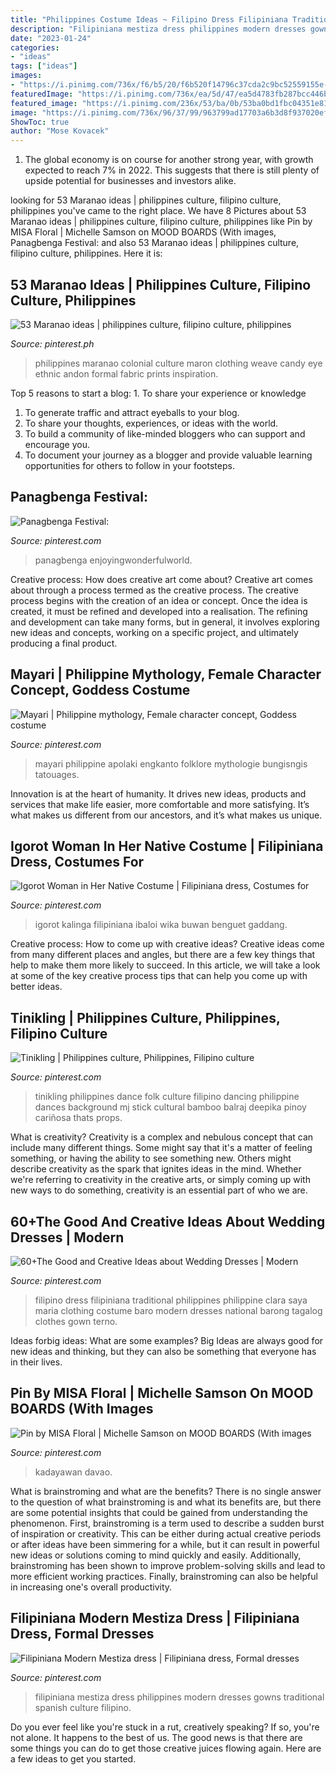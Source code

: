 ```yaml
---
title: "Philippines Costume Ideas ~ Filipino Dress Filipiniana Traditional Philippines Philippine Clara Saya Maria Clothing Costume Baro Modern Dresses National Barong Tagalog Clothes Gown Terno"
description: "Filipiniana mestiza dress philippines modern dresses gowns traditional spanish culture filipino"
date: "2023-01-24"
categories:
- "ideas"
tags: ["ideas"]
images:
- "https://i.pinimg.com/736x/f6/b5/20/f6b520f14796c37cda2c9bc52559155e--spanish-culture-philippines.jpg"
featuredImage: "https://i.pinimg.com/736x/ea/5d/47/ea5d4783fb287bcc446bd73c1861476f--goddesses.jpg"
featured_image: "https://i.pinimg.com/236x/53/ba/0b/53ba0bd1fbc04351e81c74236ed4d74b--mindanao-maron.jpg"
image: "https://i.pinimg.com/736x/96/37/99/963799ad17703a6b3d8f937020ef3401--philippines-culture-the-philippines.jpg"
ShowToc: true
author: "Mose Kovacek"
---
```



1. The global economy is on course for another strong year, with growth expected to reach 7% in 2022. This suggests that there is still plenty of upside potential for businesses and investors alike.

	

		
looking for 53 Maranao ideas | philippines culture, filipino culture, philippines you've came to the right place. We have 8 Pictures about 53 Maranao ideas | philippines culture, filipino culture, philippines like Pin by MISA Floral | Michelle Samson on MOOD BOARDS (With images, Panagbenga Festival: and also 53 Maranao ideas | philippines culture, filipino culture, philippines. Here it is:
		
    
## 53 Maranao Ideas | Philippines Culture, Filipino Culture, Philippines

<img loading=lazy src="https://i.pinimg.com/236x/53/ba/0b/53ba0bd1fbc04351e81c74236ed4d74b--mindanao-maron.jpg" onerror="this.onerror=null;this.src='https://tse3.mm.bing.net/th?id=OIP.wrnDzefZiONESu4FOZkdzwHaKc&amp;pid=15.1';" alt="53 Maranao ideas | philippines culture, filipino culture, philippines">

_Source: pinterest.ph_

>philippines maranao colonial culture maron clothing weave candy eye ethnic andon formal fabric prints inspiration. 

	

Top 5 reasons to start a blog: 1. To share your experience or knowledge
1. To generate traffic and attract eyeballs to your blog. 
2. To share your thoughts, experiences, or ideas with the world. 
3. To build a community of like-minded bloggers who can support and encourage you. 
4. To document your journey as a blogger and provide valuable learning opportunities for others to follow in your footsteps. 

    
## Panagbenga Festival:

<img loading=lazy src="https://i.pinimg.com/736x/2f/dc/d7/2fdcd765082692ed156feefacd7d2e18--filipino-culture-festival.jpg" onerror="this.onerror=null;this.src='https://tse3.mm.bing.net/th?id=OIP.PYEb2qktyfw2zDLez0vB8AHaG5&amp;pid=15.1';" alt="Panagbenga Festival:">

_Source: pinterest.com_

>panagbenga enjoyingwonderfulworld. 

	

Creative process: How does creative art come about?
Creative art comes about through a process termed as the creative process. The creative process begins with the creation of an idea or concept. Once the idea is created, it must be refined and developed into a realisation. The refining and development can take many forms, but in general, it involves exploring new ideas and concepts, working on a specific project, and ultimately producing a final product.

    
## Mayari | Philippine Mythology, Female Character Concept, Goddess Costume

<img loading=lazy src="https://i.pinimg.com/736x/ea/5d/47/ea5d4783fb287bcc446bd73c1861476f--goddesses.jpg" onerror="this.onerror=null;this.src='https://tse1.mm.bing.net/th?id=OIP.AWg05HGsJcWXPFvME2a_IgHaJl&amp;pid=15.1';" alt="Mayari | Philippine mythology, Female character concept, Goddess costume">

_Source: pinterest.com_

>mayari philippine apolaki engkanto folklore mythologie bungisngis tatouages. 

	

Innovation is at the heart of humanity. It drives new ideas, products and services that make life easier, more comfortable and more satisfying. It’s what makes us different from our ancestors, and it’s what makes us unique.

    
## Igorot Woman In Her Native Costume | Filipiniana Dress, Costumes For

<img loading=lazy src="https://i.pinimg.com/originals/99/02/3f/99023f1dabe0fecd549ef61f50c79846.jpg" onerror="this.onerror=null;this.src='https://tse4.mm.bing.net/th?id=OIP.UqDAiJW_-aIVD2B8aOgaxQHaGk&amp;pid=15.1';" alt="Igorot Woman in Her Native Costume | Filipiniana dress, Costumes for">

_Source: pinterest.com_

>igorot kalinga filipiniana ibaloi wika buwan benguet gaddang. 

	

Creative process: How to come up with creative ideas?
Creative ideas come from many different places and angles, but there are a few key things that help to make them more likely to succeed. In this article, we will take a look at some of the key creative process tips that can help you come up with better ideas.

    
## Tinikling | Philippines Culture, Philippines, Filipino Culture

<img loading=lazy src="https://i.pinimg.com/736x/96/37/99/963799ad17703a6b3d8f937020ef3401--philippines-culture-the-philippines.jpg" onerror="this.onerror=null;this.src='https://tse3.mm.bing.net/th?id=OIP.vUgMqk__dIHU4xyWNMZKCwHaFj&amp;pid=15.1';" alt="Tinikling | Philippines culture, Philippines, Filipino culture">

_Source: pinterest.com_

>tinikling philippines dance folk culture filipino dancing philippine dances background mj stick cultural bamboo balraj deepika pinoy cariñosa thats props. 

	

What is creativity?
Creativity is a complex and nebulous concept that can include many different things. Some might say that it's a matter of feeling something, or having the ability to see something new. Others might describe creativity as the spark that ignites ideas in the mind. Whether we're referring to creativity in the creative arts, or simply coming up with new ways to do something, creativity is an essential part of who we are.

    
## 60+The Good And Creative Ideas About Wedding Dresses | Modern

<img loading=lazy src="https://i.pinimg.com/736x/60/d0/a3/60d0a31288c5bb7bd18f5abc271c9e68.jpg" onerror="this.onerror=null;this.src='https://tse3.mm.bing.net/th?id=OIP.WdDoB8nzchl6llswJtCT9wHaJ3&amp;pid=15.1';" alt="60+The Good and Creative Ideas about Wedding Dresses | Modern">

_Source: pinterest.com_

>filipino dress filipiniana traditional philippines philippine clara saya maria clothing costume baro modern dresses national barong tagalog clothes gown terno. 

	

Ideas forbig ideas: What are some examples?
Big Ideas are always good for new ideas and thinking, but they can also be something that everyone has in their lives.

    
## Pin By MISA Floral | Michelle Samson On MOOD BOARDS (With Images

<img loading=lazy src="https://i.pinimg.com/originals/32/45/c6/3245c6b75e6bc0da536202e204477a44.jpg" onerror="this.onerror=null;this.src='https://tse4.mm.bing.net/th?id=OIP.GIJkogjHcU4Z9lJnw2GPPwHaEr&amp;pid=15.1';" alt="Pin by MISA Floral | Michelle Samson on MOOD BOARDS (With images">

_Source: pinterest.com_

>kadayawan davao. 

	

What is brainstroming and what are the benefits?
There is no single answer to the question of what brainstroming is and what its benefits are, but there are some potential insights that could be gained from understanding the phenomenon. First, brainstroming is a term used to describe a sudden burst of inspiration or creativity. This can be either during actual creative periods or after ideas have been simmering for a while, but it can result in powerful new ideas or solutions coming to mind quickly and easily. Additionally, brainstroming has been shown to improve problem-solving skills and lead to more efficient working practices. Finally, brainstroming can also be helpful in increasing one's overall productivity.

    
## Filipiniana Modern Mestiza Dress | Filipiniana Dress, Formal Dresses

<img loading=lazy src="https://i.pinimg.com/736x/f6/b5/20/f6b520f14796c37cda2c9bc52559155e--spanish-culture-philippines.jpg" onerror="this.onerror=null;this.src='https://tse1.mm.bing.net/th?id=OIP.sTguFxNipJ9yG3m9975UZwHaRw&amp;pid=15.1';" alt="Filipiniana Modern Mestiza dress | Filipiniana dress, Formal dresses">

_Source: pinterest.com_

>filipiniana mestiza dress philippines modern dresses gowns traditional spanish culture filipino. 

	

Do you ever feel like you're stuck in a rut, creatively speaking? If so, you're not alone. It happens to the best of us. The good news is that there are some things you can do to get those creative juices flowing again. Here are a few ideas to get you started.

